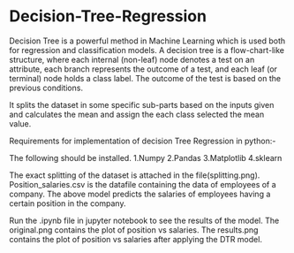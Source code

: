 # Decision-Tree-Regression
Decision Tree is a powerful method in Machine Learning which is used both for regression and classification models.
A decision tree is a flow-chart-like structure, where each internal (non-leaf) node denotes a test on an attribute, each branch represents the outcome of a test, and each leaf (or terminal) node holds a class label.
The outcome of the test is based on the previous conditions.

It splits the dataset in some specific sub-parts based on the inputs given and calculates the mean and assign the each class selected the mean value.

Requirements for implementation of decision Tree Regression in python:-

The following should be installed.
1.Numpy
2.Pandas
3.Matplotlib
4.sklearn

The exact splitting of the dataset is attached in the file(splitting.png).
Position_salaries.csv is the datafile containing the data of employees of a company.
The above model predicts the salaries of employees having a certain position in the company.

Run the .ipynb file in jupyter notebook to see the results of the model.
The original.png contains the plot of position vs salaries.
The results.png contains the plot of position vs salaries after applying the DTR model.
